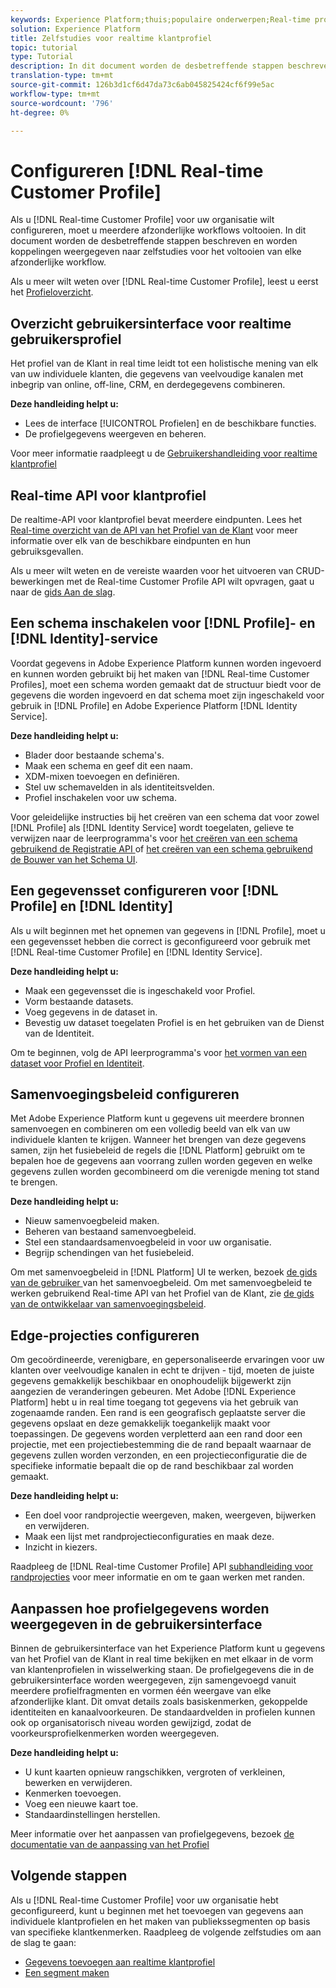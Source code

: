 ```yaml
---
keywords: Experience Platform;thuis;populaire onderwerpen;Real-time profiel van de Klant;De Dienst van de Identiteit;
solution: Experience Platform
title: Zelfstudies voor realtime klantprofiel
topic: tutorial
type: Tutorial
description: In dit document worden de desbetreffende stappen beschreven en worden koppelingen weergegeven naar zelfstudies voor het voltooien van elke afzonderlijke workflow.
translation-type: tm+mt
source-git-commit: 126b3d1cf6d47da73c6ab045825424cf6f99e5ac
workflow-type: tm+mt
source-wordcount: '796'
ht-degree: 0%

---
```



# Configureren [!DNL Real-time Customer Profile]

Als u [!DNL Real-time Customer Profile] voor uw organisatie wilt configureren, moet u meerdere afzonderlijke workflows voltooien. In dit document worden de desbetreffende stappen beschreven en worden koppelingen weergegeven naar zelfstudies voor het voltooien van elke afzonderlijke workflow.

Als u meer wilt weten over [!DNL Real-time Customer Profile], leest u eerst het [Profieloverzicht](../profile/home.md).

## Overzicht gebruikersinterface voor realtime gebruikersprofiel

Het profiel van de Klant in real time leidt tot een holistische mening van elk van uw individuele klanten, die gegevens van veelvoudige kanalen met inbegrip van online, off-line, CRM, en derdegegevens combineren.

**Deze handleiding helpt u:**
- Lees de interface [!UICONTROL Profielen] en de beschikbare functies.
- De profielgegevens weergeven en beheren.

Voor meer informatie raadpleegt u de [Gebruikershandleiding voor realtime klantprofiel](../profile/ui/user-guide.md)

## Real-time API voor klantprofiel

De realtime-API voor klantprofiel bevat meerdere eindpunten. Lees het [Real-time overzicht van de API van het Profiel van de Klant](../profile/api/overview.md) voor meer informatie over elk van de beschikbare eindpunten en hun gebruiksgevallen.

Als u meer wilt weten en de vereiste waarden voor het uitvoeren van CRUD-bewerkingen met de Real-time Customer Profile API wilt opvragen, gaat u naar de [gids Aan de slag](../profile/api/getting-started.md).

## Een schema inschakelen voor [!DNL Profile]- en [!DNL Identity]-service

Voordat gegevens in Adobe Experience Platform kunnen worden ingevoerd en kunnen worden gebruikt bij het maken van [!DNL Real-time Customer Profiles], moet een schema worden gemaakt dat de structuur biedt voor de gegevens die worden ingevoerd en dat schema moet zijn ingeschakeld voor gebruik in [!DNL Profile] en Adobe Experience Platform [!DNL Identity Service].

**Deze handleiding helpt u:**
- Blader door bestaande schema&#39;s.
- Maak een schema en geef dit een naam.
- XDM-mixen toevoegen en definiëren.
- Stel uw schemavelden in als identiteitsvelden.
- Profiel inschakelen voor uw schema.

Voor geleidelijke instructies bij het creëren van een schema dat voor zowel [!DNL Profile] als [!DNL Identity Service] wordt toegelaten, gelieve te verwijzen naar de leerprogramma&#39;s voor [het creëren van een schema gebruikend de Registratie API ](../xdm/tutorials/create-schema-api.md) of [het creëren van een schema gebruikend de Bouwer van het Schema UI](../xdm/tutorials/create-schema-ui.md).

## Een gegevensset configureren voor [!DNL Profile] en [!DNL Identity]

Als u wilt beginnen met het opnemen van gegevens in [!DNL Profile], moet u een gegevensset hebben die correct is geconfigureerd voor gebruik met [!DNL Real-time Customer Profile] en [!DNL Identity Service].

**Deze handleiding helpt u:**
- Maak een gegevensset die is ingeschakeld voor Profiel.
- Vorm bestaande datasets.
- Voeg gegevens in de dataset in.
- Bevestig uw dataset toegelaten Profiel is en het gebruiken van de Dienst van de Identiteit.

Om te beginnen, volg de API leerprogramma&#39;s voor [het vormen van een dataset voor Profiel en Identiteit](../profile/tutorials/dataset-configuration.md).

## Samenvoegingsbeleid configureren

Met Adobe Experience Platform kunt u gegevens uit meerdere bronnen samenvoegen en combineren om een volledig beeld van elk van uw individuele klanten te krijgen. Wanneer het brengen van deze gegevens samen, zijn het fusiebeleid de regels die [!DNL Platform] gebruikt om te bepalen hoe de gegevens aan voorrang zullen worden gegeven en welke gegevens zullen worden gecombineerd om die verenigde mening tot stand te brengen.

**Deze handleiding helpt u:**
- Nieuw samenvoegbeleid maken.
- Beheren van bestaand samenvoegbeleid.
- Stel een standaardsamenvoegbeleid in voor uw organisatie.
- Begrijp schendingen van het fusiebeleid.

Om met samenvoegbeleid in [!DNL Platform] UI te werken, bezoek [de gids van de gebruiker ](../profile/ui/merge-policies.md) van het samenvoegbeleid. Om met samenvoegbeleid te werken gebruikend Real-time API van het Profiel van de Klant, zie [de gids van de ontwikkelaar van samenvoegingsbeleid](../profile/api/merge-policies.md).

## Edge-projecties configureren

Om gecoördineerde, verenigbare, en gepersonaliseerde ervaringen voor uw klanten over veelvoudige kanalen in echt te drijven - tijd, moeten de juiste gegevens gemakkelijk beschikbaar en onophoudelijk bijgewerkt zijn aangezien de veranderingen gebeuren. Met Adobe [!DNL Experience Platform] hebt u in real time toegang tot gegevens via het gebruik van zogenaamde randen. Een rand is een geografisch geplaatste server die gegevens opslaat en deze gemakkelijk toegankelijk maakt voor toepassingen. De gegevens worden verpletterd aan een rand door een projectie, met een projectiebestemming die de rand bepaalt waarnaar de gegevens zullen worden verzonden, en een projectieconfiguratie die de specifieke informatie bepaalt die op de rand beschikbaar zal worden gemaakt.

**Deze handleiding helpt u:**
- Een doel voor randprojectie weergeven, maken, weergeven, bijwerken en verwijderen.
- Maak een lijst met randprojectieconfiguraties en maak deze.
- Inzicht in kiezers.

Raadpleeg de [!DNL Real-time Customer Profile] API [subhandleiding voor randprojecties](../profile/api/edge-projections.md) voor meer informatie en om te gaan werken met randen.

## Aanpassen hoe profielgegevens worden weergegeven in de gebruikersinterface

Binnen de gebruikersinterface van het Experience Platform kunt u gegevens van het Profiel van de Klant in real time bekijken en met elkaar in de vorm van klantenprofielen in wisselwerking staan. De profielgegevens die in de gebruikersinterface worden weergegeven, zijn samengevoegd vanuit meerdere profielfragmenten en vormen één weergave van elke afzonderlijke klant. Dit omvat details zoals basiskenmerken, gekoppelde identiteiten en kanaalvoorkeuren. De standaardvelden in profielen kunnen ook op organisatorisch niveau worden gewijzigd, zodat de voorkeursprofielkenmerken worden weergegeven.

**Deze handleiding helpt u:**
- U kunt kaarten opnieuw rangschikken, vergroten of verkleinen, bewerken en verwijderen.
- Kenmerken toevoegen.
- Voeg een nieuwe kaart toe.
- Standaardinstellingen herstellen.

Meer informatie over het aanpassen van profielgegevens, bezoek [de documentatie van de aanpassing van het Profiel](../profile/ui/profile-customization.md)

## Volgende stappen

Als u [!DNL Real-time Customer Profile] voor uw organisatie hebt geconfigureerd, kunt u beginnen met het toevoegen van gegevens aan individuele klantprofielen en het maken van publiekssegmenten op basis van specifieke klantkenmerken. Raadpleeg de volgende zelfstudies om aan de slag te gaan:

- [Gegevens toevoegen aan realtime klantprofiel](../profile/tutorials/add-profile-data.md)
- [Een segment maken](../segmentation/tutorials/create-a-segment.md)